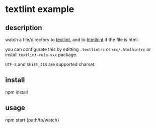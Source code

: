 # textlint example

## description
watch a file/directory to [textlint](https://github.com/textlint/textlint), and to [htmlhint](https://github.com/yaniswang/HTMLHint) if the file is html.

you can configurate this by editting `.textlintrc` or `src/.htmlhintrc` or install `textlint-rule-xxx` package.

`UTF-8` and `Shift_JIS` are supported charset.

## install
npm install

## usage
npm start {path/to/watch}


